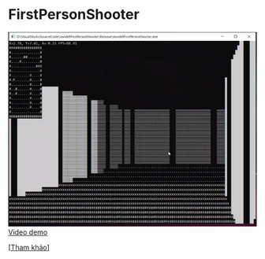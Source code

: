 # FirstPersonShooter <br>
![Thumbnail](https://github.com/surfwed/FirstPersonShooter/blob/master/Javidx9FirstPersonShooter/thumbnail.png) <br>
[Video demo](https://www.youtube.com/watch?v=E4jW8iypQvE) <br>

[[Tham khảo](https://www.youtube.com/watch?v=8OK8_tHeCIA)]
